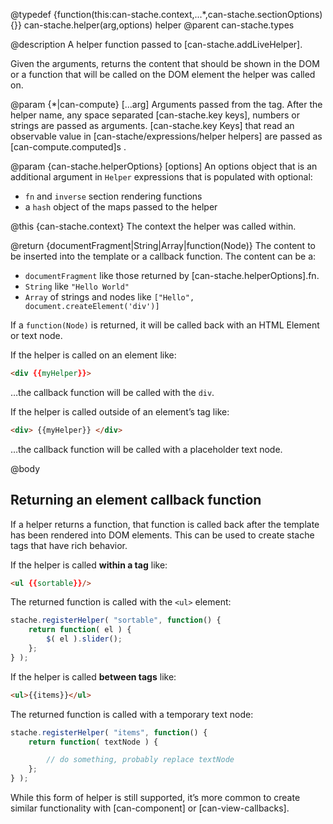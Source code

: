 @typedef {function(this:can-stache.context,...*,can-stache.sectionOptions){}} can-stache.helper(arg,options) helper
@parent can-stache.types

@description A helper function passed to [can-stache.addLiveHelper].

Given the arguments, returns the content that should be shown in the DOM
or a function that will be called on the DOM element the helper was
called on.

@param {*|can-compute} [...arg] Arguments passed from the tag. After the helper
name, any space separated [can-stache.key keys], numbers or
strings are passed as arguments. [can-stache.key Keys] that
read an observable value in [can-stache/expressions/helper helpers] are passed as [can-compute.computed]s .

@param {can-stache.helperOptions} [options] An options object
that is an additional argument in `Helper` expressions that is populated with optional:

- `fn` and `inverse` section rendering functions
- a `hash` object of the maps passed to the helper

@this {can-stache.context} The context the helper was
called within.

  @return {documentFragment|String|Array|function(Node)} The content to be inserted into the template or a callback function.  The content can be a:

   - `documentFragment` like those returned by [can-stache.helperOptions].fn.
   - `String` like `"Hello World"`
   - `Array` of strings and nodes like `["Hello", document.createElement('div')]`

  If a `function(Node)` is returned, it will be called back with an HTML Element or text node.  

  If the helper is called on an element like:

  ```html
  <div {{myHelper}}>
  ```

  …the callback function will be called with the `div`.  

  If the helper is called
  outside of an element’s tag like:

  ```html
  <div> {{myHelper}} </div>
  ```

  …the callback function will be called with a placeholder text node.  


@body


## Returning an element callback function

If a helper returns a function, that function is called back after
the template has been rendered into DOM elements. This can
be used to create stache tags that have rich behavior.

If the helper is called __within a tag__ like:

```html
<ul {{sortable}}/>
```

The returned function is called with the `<ul>` element:

```js
stache.registerHelper( "sortable", function() {
	return function( el ) {
		$( el ).slider();
	};
} );
```

If the helper is called __between tags__ like:

```html
<ul>{{items}}</ul>
```

The returned function is called with a temporary text node:

```js
stache.registerHelper( "items", function() {
	return function( textNode ) {

		// do something, probably replace textNode
	};
} );
```

While this form of helper is still supported, it’s more common
to create similar functionality with [can-component] or [can-view-callbacks].
